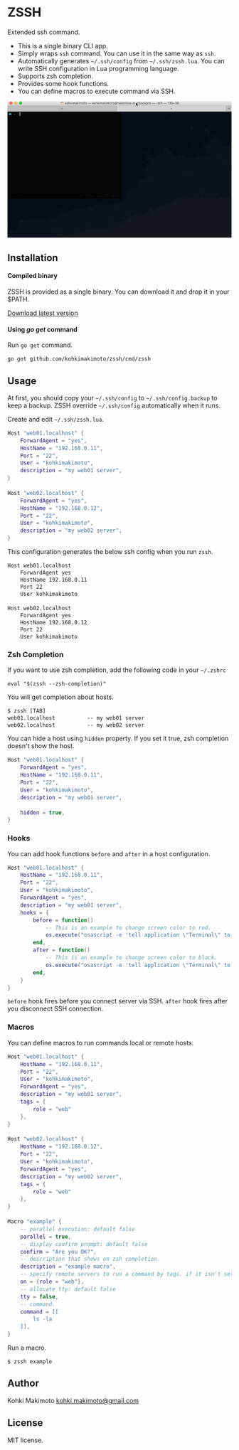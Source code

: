 # ZSSH

Extended ssh command.

* This is a single binary CLI app.
* Simply wraps `ssh` command. You can use it in the same way as `ssh`.
* Automatically generates `~/.ssh/config` from `~/.ssh/zssh.lua`. You can write SSH configuration in Lua programming language.
* Supports zsh completion.
* Provides some hook functions.
* You can define macros to execute command via SSH.

![zssh.gif](zssh.gif)


## Installation

#### Compiled binary

ZSSH is provided as a single binary. You can download it and drop it in your $PATH.

[Download latest version](https://github.com/kohkimakimoto/zssh/releases/latest)

#### Using ***go get*** command

Run `go get` command.

```
go get github.com/kohkimakimoto/zssh/cmd/zssh
```

## Usage

At first, you should copy your `~/.ssh/config` to `~/.ssh/config.backup` to keep a backup.
ZSSH override `~/.ssh/config` automatically when it runs.

Create and edit `~/.ssh/zssh.lua`.

```lua
Host "web01.localhost" {
    ForwardAgent = "yes",
    HostName = "192.168.0.11",
    Port = "22",
    User = "kohkimakimoto",
    description = "my web01 server",
}

Host "web02.localhost" {
    ForwardAgent = "yes",
    HostName = "192.168.0.12",
    Port = "22",
    User = "kohkimakimoto",
    description = "my web02 server",
}
```

This configuration generates the below ssh config when you run `zssh`.

```
Host web01.localhost
    ForwardAgent yes
    HostName 192.168.0.11
    Port 22
    User kohkimakimoto

Host web02.localhost
    ForwardAgent yes
    HostName 192.168.0.12
    Port 22
    User kohkimakimoto
```

### Zsh Completion

If you want to use zsh completion, add the following code in your `~/.zshrc`

```
eval "$(zssh --zsh-completion)"
```

You will get completion about hosts.

```
$ zssh [TAB]
web01.localhost          -- my web01 server
web02.localhost          -- my web02 server
```

You can hide a host using `hidden` property. If you set it true, zsh completion doesn't show the host.

```lua
Host "web01.localhost" {
    ForwardAgent = "yes",
    HostName = "192.168.0.11",
    Port = "22",
    User = "kohkimakimoto",
    description = "my web01 server",

    hidden = true,
}
```

### Hooks

You can add hook functions `before` and `after` in a host configuration.

```lua
Host "web01.localhost" {
    HostName = "192.168.0.11",
    Port = "22",
    User = "kohkimakimoto",
    ForwardAgent = "yes",
    description = "my web01 server",
    hooks = {
        before = function()
            -- This is an example to change screen color to red.
            os.execute("osascript -e 'tell application \"Terminal\" to set current settings of first window to settings set \"Red Sands\"'")
        end,
        after = function()
            -- This is an example to change screen color to black.
            os.execute("osascript -e 'tell application \"Terminal\" to set current settings of first window to settings set \"Pro\"'")
        end,
    }
}
```

`before` hook fires before you connect server via SSH. `after` hook fires after you disconnect SSH connection.


### Macros

You can define macros to run commands local or remote hosts.

```lua
Host "web01.localhost" {
    HostName = "192.168.0.11",
    Port = "22",
    User = "kohkimakimoto",
    ForwardAgent = "yes",
    description = "my web01 server",
    tags = {
        role = "web"
    },
}

Host "web02.localhost" {
    HostName = "192.168.0.12",
    Port = "22",
    User = "kohkimakimoto",
    ForwardAgent = "yes",
    description = "my web02 server",
    tags = {
        role = "web"
    },
}

Macro "example" {
    -- parallel execution: default false
    parallel = true,
    -- display confirm prompt: default false
    confirm = "Are you OK?",
    -- description that shows on zsh completion.
    description = "example macro",
    -- specify remote servers to run a command by tags. if it isn't set, runs command locally.
    on = {role = "web"},
    -- allocate tty: default false
    tty = false,
    -- command.
    command = [[
        ls -la
    ]],
}
```

Run a macro.

```
$ zssh example
```

## Author

Kohki Makimoto <kohki.makimoto@gmail.com>

## License

MIT license.
